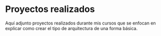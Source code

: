 # Proyectos realizados
Aquí adjunto proyectos realizados durante mis cursos que se enfocan en explicar como crear 
el tipo de arquitectura de una forma básica.
